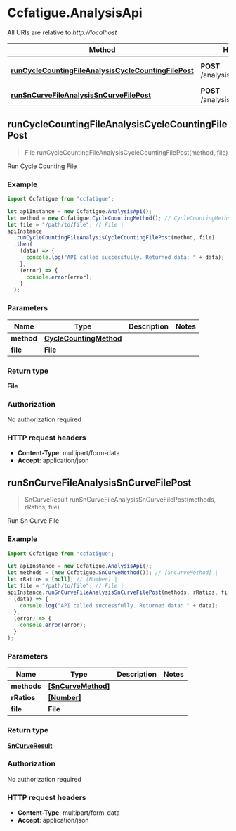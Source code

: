 # Ccfatigue.AnalysisApi

All URIs are relative to _http://localhost_

| Method                                                                                                                    | HTTP request                          | Description             |
| ------------------------------------------------------------------------------------------------------------------------- | ------------------------------------- | ----------------------- |
| [**runCycleCountingFileAnalysisCycleCountingFilePost**](AnalysisApi.md#runCycleCountingFileAnalysisCycleCountingFilePost) | **POST** /analysis/cycleCounting/file | Run Cycle Counting File |
| [**runSnCurveFileAnalysisSnCurveFilePost**](AnalysisApi.md#runSnCurveFileAnalysisSnCurveFilePost)                         | **POST** /analysis/snCurve/file       | Run Sn Curve File       |

## runCycleCountingFileAnalysisCycleCountingFilePost

> File runCycleCountingFileAnalysisCycleCountingFilePost(method, file)

Run Cycle Counting File

### Example

```javascript
import Ccfatigue from "ccfatigue";

let apiInstance = new Ccfatigue.AnalysisApi();
let method = new Ccfatigue.CycleCountingMethod(); // CycleCountingMethod |
let file = "/path/to/file"; // File |
apiInstance
  .runCycleCountingFileAnalysisCycleCountingFilePost(method, file)
  .then(
    (data) => {
      console.log("API called successfully. Returned data: " + data);
    },
    (error) => {
      console.error(error);
    }
  );
```

### Parameters

| Name       | Type                           | Description | Notes |
| ---------- | ------------------------------ | ----------- | ----- |
| **method** | [**CycleCountingMethod**](.md) |             |
| **file**   | **File**                       |             |

### Return type

**File**

### Authorization

No authorization required

### HTTP request headers

- **Content-Type**: multipart/form-data
- **Accept**: application/json

## runSnCurveFileAnalysisSnCurveFilePost

> SnCurveResult runSnCurveFileAnalysisSnCurveFilePost(methods, rRatios, file)

Run Sn Curve File

### Example

```javascript
import Ccfatigue from "ccfatigue";

let apiInstance = new Ccfatigue.AnalysisApi();
let methods = [new Ccfatigue.SnCurveMethod()]; // [SnCurveMethod] |
let rRatios = [null]; // [Number] |
let file = "/path/to/file"; // File |
apiInstance.runSnCurveFileAnalysisSnCurveFilePost(methods, rRatios, file).then(
  (data) => {
    console.log("API called successfully. Returned data: " + data);
  },
  (error) => {
    console.error(error);
  }
);
```

### Parameters

| Name        | Type                                    | Description | Notes |
| ----------- | --------------------------------------- | ----------- | ----- |
| **methods** | [**[SnCurveMethod]**](SnCurveMethod.md) |             |
| **rRatios** | [**[Number]**](Number.md)               |             |
| **file**    | **File**                                |             |

### Return type

[**SnCurveResult**](SnCurveResult.md)

### Authorization

No authorization required

### HTTP request headers

- **Content-Type**: multipart/form-data
- **Accept**: application/json
